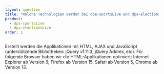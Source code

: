 ```yaml
---
layout: question
title: "Welche Technologien werden bei dpa-sportsLive und dpa-electionsLive verwendet, welche Browser werden unterstützt?"
product: 
  - dpa-sportsLive
  - dpa-electionsLive
order: 1
---
```


Erstellt werden die Applikationen mit HTML, AJAX und JavaScript (unterstützende Bibliotheken: jQuery v1.11.3, jQuery Addres, etc). Für folgende Browser haben wir die HTML-Applikationen optimiert: Internet Explorer ab Version 9, Firefox ab Version 15, Safari ab Version 5, Chrome ab Version 13.